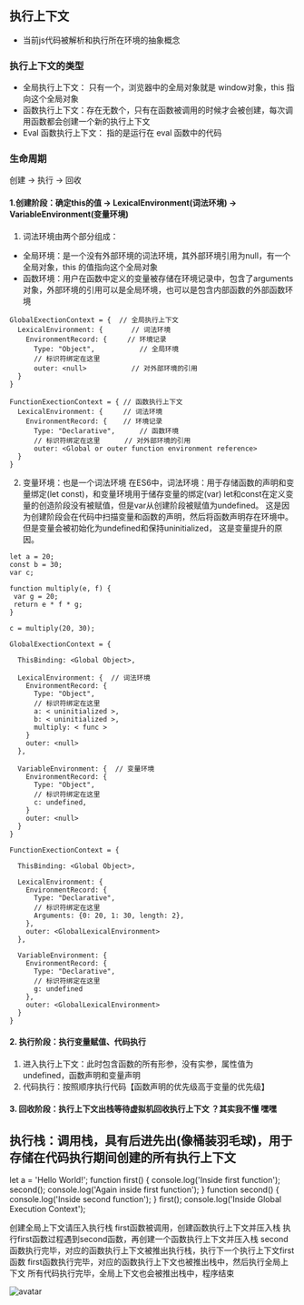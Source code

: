 ## 执行上下文
- 当前js代码被解析和执行所在环境的抽象概念

### 执行上下文的类型
* 全局执行上下文： 只有一个，浏览器中的全局对象就是 window对象，this 指向这个全局对象
* 函数执行上下文：存在无数个，只有在函数被调用的时候才会被创建，每次调用函数都会创建一个新的执行上下文
* Eval 函数执行上下文： 指的是运行在 eval 函数中的代码

### 生命周期
创建 -> 执行 -> 回收

#### 1.创建阶段：确定this的值 -> LexicalEnvironment(词法环境) -> VariableEnvironment(变量环境)
1. 词法环境由两个部分组成：
* 全局环境：是一个没有外部环境的词法环境，其外部环境引用为null，有一个全局对象，this 的值指向这个全局对象
* 函数环境：用户在函数中定义的变量被存储在环境记录中，包含了arguments 对象，外部环境的引用可以是全局环境，也可以是包含内部函数的外部函数环境
```
GlobalExectionContext = {  // 全局执行上下文
  LexicalEnvironment: {       // 词法环境
    EnvironmentRecord: {     // 环境记录
      Type: "Object",           // 全局环境
      // 标识符绑定在这里 
      outer: <null>           // 对外部环境的引用
  }  
}

FunctionExectionContext = { // 函数执行上下文
  LexicalEnvironment: {     // 词法环境
    EnvironmentRecord: {    // 环境记录
      Type: "Declarative",      // 函数环境
      // 标识符绑定在这里      // 对外部环境的引用
      outer: <Global or outer function environment reference>  
  }  
}
```

2. 变量环境：也是一个词法环境
在ES6中，词法环境：用于存储函数的声明和变量绑定(let const)，和变量环境用于储存变量的绑定(var)
let和const在定义变量的创造阶段没有被赋值，但是var从创建阶段被赋值为undefined。
这是因为创建阶段会在代码中扫描变量和函数的声明，然后将函数声明存在环境中。但是变量会被初始化为undefined和保持uninitialized，
这是变量提升的原因。
```
let a = 20;  
const b = 30;  
var c;

function multiply(e, f) {  
 var g = 20;  
 return e * f * g;  
}

c = multiply(20, 30);

GlobalExectionContext = {

  ThisBinding: <Global Object>,

  LexicalEnvironment: {  // 词法环境
    EnvironmentRecord: {  
      Type: "Object",  
      // 标识符绑定在这里  
      a: < uninitialized >,  
      b: < uninitialized >,  
      multiply: < func >  
    }  
    outer: <null>  
  },

  VariableEnvironment: {  // 变量环境
    EnvironmentRecord: {  
      Type: "Object",  
      // 标识符绑定在这里  
      c: undefined,  
    }  
    outer: <null>  
  }  
}

FunctionExectionContext = {  
   
  ThisBinding: <Global Object>,

  LexicalEnvironment: {  
    EnvironmentRecord: {  
      Type: "Declarative",  
      // 标识符绑定在这里  
      Arguments: {0: 20, 1: 30, length: 2},  
    },  
    outer: <GlobalLexicalEnvironment>  
  },

  VariableEnvironment: {  
    EnvironmentRecord: {  
      Type: "Declarative",  
      // 标识符绑定在这里  
      g: undefined  
    },  
    outer: <GlobalLexicalEnvironment>  
  }  
}
```

#### 2. 执行阶段：执行变量赋值、代码执行
1. 进入执行上下文：此时包含函数的所有形参，没有实参，属性值为undefined，函数声明和变量声明
2. 代码执行：按照顺序执行代码【函数声明的优先级高于变量的优先级】
#### 3. 回收阶段：执行上下文出栈等待虚拟机回收执行上下文  ？其实我不懂 嘿嘿


##  执行栈：调用栈，具有后进先出(像桶装羽毛球)，用于存储在代码执行期间创建的所有执行上下文

let a = 'Hello World!';
function first() {
  console.log('Inside first function');
  second();
  console.log('Again inside first function');
}
function second() {
  console.log('Inside second function');
}
first();
console.log('Inside Global Execution Context');

创建全局上下文请压入执行栈
first函数被调用，创建函数执行上下文并压入栈
执行first函数过程遇到second函数，再创建一个函数执行上下文并压入栈
second函数执行完毕，对应的函数执行上下文被推出执行栈，执行下一个执行上下文first函数
first函数执行完毕，对应的函数执行上下文也被推出栈中，然后执行全局上下文
所有代码执行完毕，全局上下文也会被推出栈中，程序结束

![avatar](https://static.vue-js.com/ac11a600-74c1-11eb-ab90-d9ae814b240d.png)

